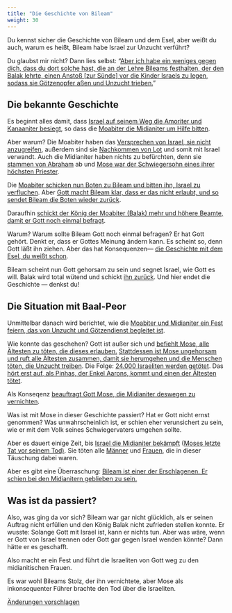 ```yaml
---
title: "Die Geschichte von Bileam"
weight: 30
---
```



Du kennst sicher die Geschichte von Bileam und dem Esel, aber weißt du auch, warum es heißt, Bileam habe Israel zur Unzucht verführt?

Du glaubst mir nicht? Dann lies selbst: “[Aber ich habe ein weniges gegen dich, dass du dort solche hast, die an der Lehre Bileams festhalten, der den Balak lehrte, einen Anstoß [zur Sünde] vor die Kinder Israels zu legen, sodass sie Götzenopfer aßen und Unzucht trieben.](https://www.bibleserver.com/SLT/Offenbarung2%2C14)”


## Die bekannte Geschichte

<a name="dabb"></a>
Es beginnt alles damit, dass [Israel auf seinem Weg die Amoriter und Kanaaniter besiegt](https://www.bibleserver.com/SLT/4.Mose21), so dass die [Moabiter die Midianiter um Hilfe bitten](https://www.bibleserver.com/SLT/4.Mose22%2C1-4).

Aber warum? Die Moabiter haben das [Versprechen von Israel, sie nicht anzugreifen](https://www.bibleserver.com/SLT/5.Mose2%2C8-9), außerdem sind sie [Nachkommen von Lot](https://www.bibleserver.com/SLT/1.Mose19%2C30-37) und somit mit Israel verwandt. Auch die Midianiter haben nichts zu befürchten, denn sie [stammen von Abraham](https://www.bibleserver.com/SLT/1.Mose25%2C1-2) ab und [Mose war der Schwiegersohn eines ihrer höchsten Priester](https://www.bibleserver.com/SLT/2.Mose3%2C1).

Die [Moabiter schicken nun Boten zu Bileam und bitten ihn, Israel zu verfluchen](https://www.bibleserver.com/SLT/4.Mose22%2C5-7). Aber [Gott macht Bileam klar, dass er das nicht erlaubt, und so sendet Bileam die Boten wieder zurück](https://www.bibleserver.com/SLT/4.Mose22%2C8-14).

Daraufhin [schickt der König der Moabiter (Balak) mehr und höhere Beamte, damit er Gott noch einmal befragt](https://www.bibleserver.com/SLT/4.Mose22%2C15-21).

Warum? Warum sollte Bileam Gott noch einmal befragen? Er hat Gott gehört. Denkt er, dass er Gottes Meinung ändern kann. Es scheint so, denn Gott läßt ihn ziehen. Aber das hat Konsequenzen— [die Geschichte mit dem Esel, du weißt schon](https://www.bibleserver.com/SLT/4.Mose22%2C22-35).

Bileam scheint nun Gott gehorsam zu sein und segnet Israel, wie Gott es will. Balak wird total wütend und schickt [ihn zurück](https://www.bibleserver.com/SLT/4.Mose24%2C25). Und hier endet die Geschichte — denkst du!


## Die Situation mit Baal-Peor

<a name="b6a6"></a>
Unmittelbar danach wird berichtet, wie die [Moabiter und Midianiter ein Fest feiern, das von Unzucht und Götzendienst begleitet ist](https://www.bibleserver.com/SLT/4.Mose25%2C1-2).

Wie konnte das geschehen? Gott ist außer sich und [befiehlt Mose, alle Ältesten zu töten, die dieses erlauben.](https://www.bibleserver.com/SLT/4.Mose25%2C3-4) [Stattdessen ist Mose ungehorsam und ruft alle Ältesten zusammen, damit sie herumgehen und die Menschen töten, die Unzucht treiben](https://www.bibleserver.com/SLT/4.Mose25%2C5). Die Folge: [24.000 Israeliten werden getötet](https://www.bibleserver.com/SLT/4.Mose25%2C8-9). Das [hört erst auf, als Pinhas, der Enkel Aarons, kommt und einen der Ältesten tötet](https://www.bibleserver.com/SLT/4.Mose25%2C6-8).

Als Konseqenz [beauftragt Gott Mose, die Midianiter deswegen zu vernichten](https://www.bibleserver.com/SLT/4.Mose25%2C16-18).

Was ist mit Mose in dieser Geschichte passiert? Hat er Gott nicht ernst genommen? Was unwahrscheinlich ist, er schien eher verunsichert zu sein, wie er mit dem Volk seines Schwiegervaters umgehen sollte.

Aber es dauert einige Zeit, bis [Israel die Midianiter bekämpft](https://www.bibleserver.com/SLT/4.Mose31) ([Moses letzte Tat vor seinem Tod)](https://www.bibleserver.com/SLT/4.Mose31%2C2). Sie töten alle [Männer](https://www.bibleserver.com/SLT/4.Mose31%2C2) und [Frauen](https://www.bibleserver.com/SLT/4.Mose31%2C15-17), die in dieser Täuschung dabei waren.

Aber es gibt eine Überraschung: [Bileam ist einer der Erschlagenen. Er schien bei den Midianitern geblieben zu sein.](https://www.bibleserver.com/SLT/4.Mose31%2C8)


## Was ist da passiert?

<a name="4803"></a>
Also, was ging da vor sich? Bileam war gar nicht glücklich, als er seinen Auftrag nicht erfüllen und den König Balak nicht zufrieden stellen konnte. Er wusste: Solange Gott mit Israel ist, kann er nichts tun. Aber was wäre, wenn er Gott von Israel trennen oder Gott gar gegen Israel wenden könnte? Dann hätte er es geschafft.

Also macht er ein Fest und führt die Israeliten von Gott weg zu den midianitischen Frauen.

Es war wohl Bileams Stolz, der ihn vernichtete, aber Mose als inkonsequenter Führer brachte den Tod über die Israeliten.




[Änderungen vorschlagen](https://github.com/revelation-today/revelation-today/blob/main/exampleSite/content/docs/bible/keyword/expl/the-story-of-balaam.de.md)
